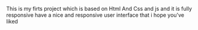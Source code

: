This is my firts project which is based on Html And Css and js 
and it is fully responsive have a nice and responsive user interface that i hope you've liked
